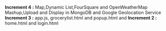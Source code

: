 **Increment 4 :**  Map,Dynamic List,FourSquare and OpenWeatherMap Mashup,Upload and Display in MongoDB and Google Geolocation Service
**Increment 3 :**  app.js, grocerylist.html and popup.html and
**Increment 2 :**  home.html and login.html
